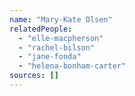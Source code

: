 ```yaml
---
name: "Mary-Kate Olsen"
relatedPeople:
  - "elle-macpherson"
  - "rachel-bilson"
  - "jane-fonda"
  - "helena-bonham-carter"
sources: []
---
```


